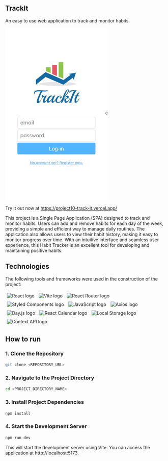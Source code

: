 ## TrackIt

An easy to use web application to track and monitor habits

<img src="/src/assets/showing.gif" />

Try it out now at https://project10-track-it.vercel.app/

This project is a Single Page Application (SPA) designed to track and monitor habits. Users can add and remove habits for each day of the week, providing a simple and efficient way to manage daily routines. The application also allows users to view their habit history, making it easy to monitor progress over time. With an intuitive interface and seamless user experience, this Habit Tracker is an excellent tool for developing and maintaining positive habits.

## Technologies
The following tools and frameworks were used in the construction of the project:<br>
<p>
    <img style='margin: 5px;' src="https://img.shields.io/badge/React-20232a?style=for-the-badge&logo=react&logoColor=61DAFB" height="40" alt="React logo" />
    <img style='margin: 5px;' src="https://img.shields.io/badge/Vite-646CFF?style=for-the-badge&logo=vite&logoColor=white" height="40" alt="Vite logo" />
    <img style='margin: 5px;' src="https://img.shields.io/badge/React_Router-CA4245?style=for-the-badge&logo=react-router&logoColor=white" height="40" alt="React Router logo" />
    <img style='margin: 5px;' src="https://img.shields.io/badge/styled--components-DB7093?style=for-the-badge&logo=styled-components&logoColor=white" height="40" alt="Styled Components logo" />
    <img style='margin: 5px;' src="https://img.shields.io/badge/JavaScript-F7DF1E?style=for-the-badge&logo=javascript&logoColor=black" height="40" alt="JavaScript logo" />
    <img style='margin: 5px;' src="https://img.shields.io/badge/Axios-007ACC?style=for-the-badge&logo=axios&logoColor=white" height="40" alt="Axios logo" />
    <img style='margin: 5px;' src="https://img.shields.io/badge/Day.js-FF5F5F?style=for-the-badge&logo=day.js&logoColor=white" height="40" alt="Day.js logo" />
    <img style='margin: 5px;' src="https://img.shields.io/badge/React_Calendar-3A3A3A?style=for-the-badge&logo=react-calendar&logoColor=white" height="40" alt="React Calendar logo" />
    <img style='margin: 5px;' src="https://img.shields.io/badge/Local_Storage-8B0000?style=for-the-badge&logo=local-storage&logoColor=white" height="40" alt="Local Storage logo" />
    <img style='margin: 5px;' src="https://img.shields.io/badge/Context_API-3DDC84?style=for-the-badge&logo=context-api&logoColor=white" height="40" alt="Context API logo" />
</p>

## How to run

### 1. Clone the Repository

```bash
git clone <REPOSITORY_URL>
```

### 2. Navigate to the Project Directory

```bash
cd <PROJECT_DIRECTORY_NAME>
```

### 3. Install Project Dependencies

```bash
npm install
```

### 4. Start the Development Server

```bash
npm run dev
```
This will start the development server using Vite. You can access the application at http://localhost:5173.